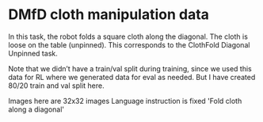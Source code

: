 # DMfD cloth manipulation data

In this task, the robot folds a square cloth along the diagonal. The cloth is loose on the table (unpinned). This corresponds to the ClothFold Diagonal Unpinned task.

Note that we didn’t have a train/val split during training, since we used this data for RL where we generated data for eval as needed. But I have created 80/20 train and val split here.

Images here are 32x32 images
Language instruction is fixed 'Fold cloth along a diagonal'
